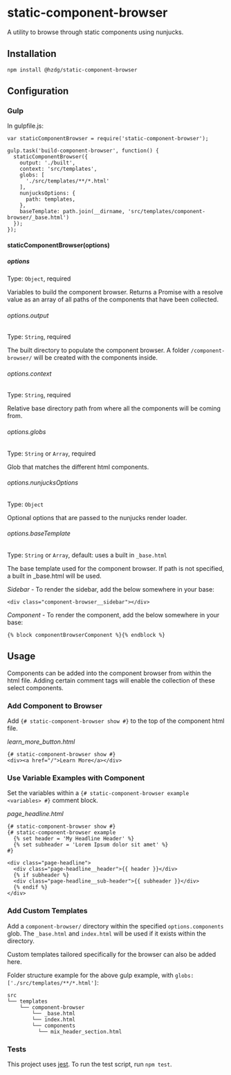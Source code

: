# static-component-browser

A utility to browse through static components using nunjucks.


## Installation
`npm install @hzdg/static-component-browser`



## Configuration

### Gulp
In gulpfile.js:

```
var staticComponentBrowser = require('static-component-browser');

gulp.task('build-component-browser', function() {
  staticComponentBrowser({
    output: './built',
    context: 'src/templates',
    globs: [
      './src/templates/**/*.html'
    ],
    nunjucksOptions: {
      path: templates,
    },
    baseTemplate: path.join(__dirname, 'src/templates/component-browser/_base.html')
  });
});
```

#### staticComponentBrowser(options)

##### options
Type: `Object`, required

Variables to build the component browser. Returns a Promise with a resolve value as an array of all paths of the components that have been collected.


###### options.output
Type: `String`, required

The built directory to populate the component browser. A folder `/component-browser/` will be created with the components inside.

###### options.context
Type: `String`, required

Relative base directory path from where all the components will be coming from.

###### options.globs
Type: `String` or `Array`, required

Glob that matches the different html components.

###### options.nunjucksOptions
Type: `Object`

Optional options that are passed to the nunjucks render loader.


###### options.baseTemplate
Type: `String` or `Array`, default: uses a built in `_base.html`

The base template used for the component browser. If path is not specified, a built in _base.html will be used.

*Sidebar* - To render the sidebar, add the below somewhere in your base:
```
<div class="component-browser__sidebar"></div>
```
*Component* - To render the component, add the below somewhere in your base:
```
{% block componentBrowserComponent %}{% endblock %}
```



## Usage

Components can be added into the component browser from within the html file. Adding certain comment tags will enable the collection of these select components.

### Add Component to Browser
Add `{# static-component-browser show #}` to the top of the component html file.

*learn_more_button.html*
```
{# static-component-browser show #}
<div><a href="/">Learn More</a></div>
```
### Use Variable Examples with Component
Set the variables within a `{# static-component-browser example <variables> #}` comment block.

*page_headline.html*
```
{# static-component-browser show #}
{# static-component-browser example
  {% set header = 'My Headline Header' %}
  {% set subheader = 'Lorem Ipsum dolor sit amet' %}
#}

<div class="page-headline">
  <div class="page-headline__header">{{ header }}</div>
  {% if subheader %}
  <div class="page-headline__sub-header">{{ subheader }}</div>
  {% endif %}
</div>

```
### Add Custom Templates

Add a `component-browser/` directory within the specified `options.components` glob. The `_base.html` and `index.html` will be used if it exists within the directory.

Custom templates tailored specifically for the browser can also be added here.

Folder structure example for the above gulp example, with `globs: ['./src/templates/**/*.html']`:

```
src
└── templates
    └── component-browser
        └── _base.html
        └── index.html
        └── components
          └── mix_header_section.html
```

### Tests

This project uses [jest](http://facebook.github.io/jest/). To run the test script, run `npm test`.
